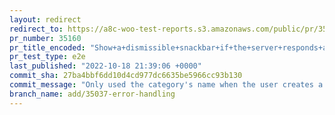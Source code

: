 ```yaml
---
layout: redirect
redirect_to: https://a8c-woo-test-reports.s3.amazonaws.com/public/pr/35160/e2e/index.html
pr_number: 35160
pr_title_encoded: "Show+a+dismissible+snackbar+if+the+server+responds+an+error"
pr_test_type: e2e
last_published: "2022-10-18 21:39:06 +0000"
commit_sha: 27ba4bbf6dd10d4cd977dc6635be5966cc93b130
commit_message: "Only used the category's name when the user creates a new shipping cl…"
branch_name: add/35037-error-handling
---
```

